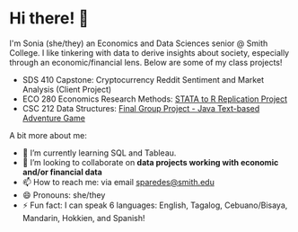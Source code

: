 # Hi there! 👋
I'm Sonia (she/they) an Economics and Data Sciences senior @ Smith College. I like tinkering with data to derive insights about society, especially through an economic/financial lens. Below are some of my class projects!

- SDS 410 Capstone: Cryptocurrency Reddit Sentiment and Market Analysis (Client Project)
- ECO 280 Economics Research Methods: [STATA to R Replication Project](https://github.com/eco280-f21/replication-sonia)
- CSC 212 Data Structures: [Final Group Project - Java Text-based Adventure Game](https://github.com/soniaaparedees/csc212-final-project)

A bit more about me:
- 🌱 I’m currently learning SQL and Tableau.
- 👯 I’m looking to collaborate on **data projects working with economic and/or financial data**
- 📫 How to reach me: via email sparedes@smith.edu
- 😄 Pronouns: she/they
- ⚡ Fun fact: I can speak 6 languages: English, Tagalog, Cebuano/Bisaya, Mandarin, Hokkien, and Spanish!

<!--
**soniaaparedees/soniaaparedees** is a ✨ _special_ ✨ repository because its `README.md` (this file) appears on your GitHub profile.

Here are some ideas to get you started:

- 🔭 I’m currently working on ...
- 🌱 I’m currently learning SQL and Tableau.
- 👯 I’m looking to collaborate on **data projects working with economic and/or financial data**
- 📫 How to reach me: via email sparedes@smith.edu
- 😄 Pronouns: she/they
- ⚡ Fun fact: ...
-->

